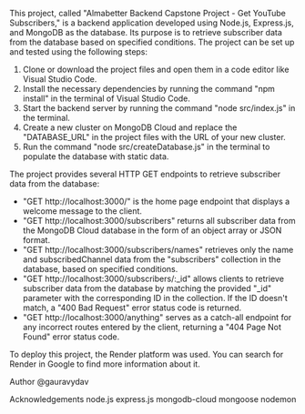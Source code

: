 This project, called "Almabetter Backend Capstone Project - Get YouTube Subscribers," is a backend application developed using Node.js, Express.js, and MongoDB as the database. Its purpose is to retrieve subscriber data from the database based on specified conditions. The project can be set up and tested using the following steps:

1. Clone or download the project files and open them in a code editor like Visual Studio Code.
2. Install the necessary dependencies by running the command "npm install" in the terminal of Visual Studio Code.
3. Start the backend server by running the command "node src/index.js" in the terminal.
4. Create a new cluster on MongoDB Cloud and replace the "DATABASE_URL" in the project files with the URL of your new cluster.
5. Run the command "node src/createDatabase.js" in the terminal to populate the database with static data.

The project provides several HTTP GET endpoints to retrieve subscriber data from the database:

- "GET http://localhost:3000/" is the home page endpoint that displays a welcome message to the client.
- "GET http://localhost:3000/subscribers" returns all subscriber data from the MongoDB Cloud database in the form of an object array or JSON format.
- "GET http://localhost:3000/subscribers/names" retrieves only the name and subscribedChannel data from the "subscribers" collection in the database, based on specified conditions.
- "GET http://localhost:3000/subscribers/:_id" allows clients to retrieve subscriber data from the database by matching the provided "_id" parameter with the corresponding ID in the collection. If the ID doesn't match, a "400 Bad Request" error status code is returned.
- "GET http://localhost:3000/anything" serves as a catch-all endpoint for any incorrect routes entered by the client, returning a "404 Page Not Found" error status code.

To deploy this project, the Render platform was used. You can search for Render in Google to find more information about it.

Author
@gauravydav

Acknowledgements
node.js
express.js
mongodb-cloud
mongoose
nodemon
